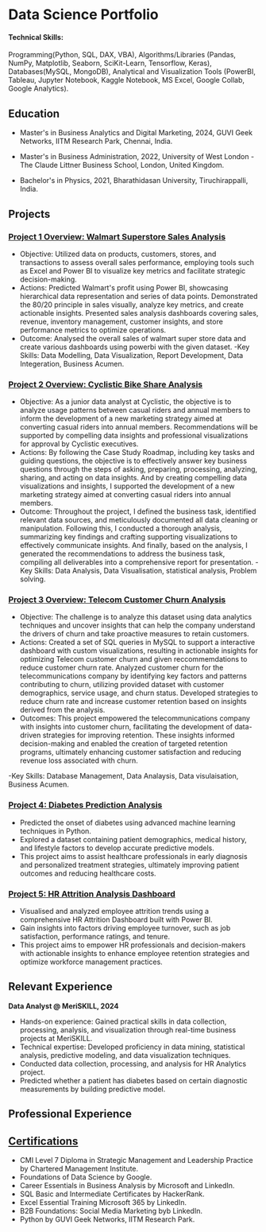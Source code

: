 # Data Science Portfolio

#### Technical Skills: 
Programming(Python, SQL, DAX, VBA), Algorithms/Libraries (Pandas, NumPy, Matplotlib, Seaborn, SciKit-Learn, Tensorflow, Keras), Databases(MySQL, MongoDB), Analytical and Visualization Tools (PowerBI, Tableau, Jupyter Notebook, Kaggle Notebook, MS Excel, Google Collab, Google Analytics).

## Education
- Master's in Business Analytics and Digital Marketing, 2024, GUVI Geek Networks, IITM Research Park, Chennai, India.

- Master's in Business Administration, 2022, University of West London - The Claude Littner Business School, London, United Kingdom.

- Bachelor's in Physics, 2021, Bharathidasan University, Tiruchirappalli, India.

## Projects
### [Project 1 Overview: Walmart Superstore Sales Analysis](https://github.com/Beingcharles/Capstone-1)

* Objective: Utilized data on products, customers, stores, and transactions to assess overall sales performance, employing tools such as Excel and Power BI to visualize key metrics and facilitate strategic decision-making.
* Actions: Predicted Walmart's profit using Power BI, showcasing hierarchical data representation and series of data points. Demonstrated the 80/20 principle in sales visually, analyze key metrics, and create actionable insights. Presented sales analysis dashboards covering sales, revenue, inventory management, customer insights, and store performance metrics to optimize operations.
* Outcome: Analysed the overall sales of walmart super store data and create various dashboards using powerbi with the given dataset.
-Key Skills: Data Modelling, Data Visualization, Report Development, Data Integeration, Business Acumen.

### [Project 2 Overview: Cyclistic Bike Share Analysis](https://github.com/Beingcharles/Capstone-2)

* Objective: As a junior data analyst at Cyclistic, the objective is to analyze usage patterns between casual riders and annual members to inform the development of a new marketing strategy aimed at converting casual riders into annual members. Recommendations will be supported by compelling data insights and professional visualizations for approval by Cyclistic executives. 
* Actions: By following the Case Study Roadmap, including key tasks and guiding questions, the objective is to effectively answer key business questions through the steps of asking, preparing, processing, analyzing, sharing, and acting on data insights. And by creating compelling data visualizations and insights, I supported the development of a new marketing strategy aimed at converting casual riders into annual members. 
* Outcome: Throughout the project, I defined the business task, identified relevant data sources, and meticulously documented all data cleaning or manipulation. Following this, I conducted a thorough analysis, summarizing key findings and crafting supporting visualizations to effectively communicate insights. And finally, based on the analysis, I generated the recommendations to address the business task, compiling all deliverables into a comprehensive report for presentation.
-Key Skills: Data Analysis, Data Visualisation, statistical analysis, Problem solving.

### [Project 3 Overview: Telecom Customer Churn Analysis](https://github.com/Beingcharles/Guvi-Final-Capstone---Customer-Churn-Retention-Analysis)

* Objective: The challenge is to analyze this dataset using data analytics techniques and uncover insights that can help the company understand the drivers of churn and take proactive measures to retain customers.
* Actions: Created a set of SQL queries in MySQL to support a interactive dashboard with custom visualizations, resulting in actionable insights for optimizing Telecom customer churn and given reccommemdations to reduce customer churn rate. Analyzed customer churn for the telecommunications company by identifying key factors and patterns contributing to churn, utilizing provided dataset with customer demographics, service usage, and churn status. Developed strategies to reduce churn rate and increase customer retention based on insights derived from the analysis.
* Outcomes: This project empowered the telecommunications company with insights into customer churn, facilitating the development of data-driven strategies for improving retention. These insights informed decision-making and enabled the creation of targeted retention programs, ultimately enhancing customer satisfaction and reducing revenue loss associated with churn.

-Key Skills: Database Management, Data Analaysis, Data visulaisation, Business Acumen.

### [Project 4: Diabetes Prediction Analysis](https://github.com/Beingcharles/Diabetes-Prediction-Analysis)

* Predicted the onset of diabetes using advanced machine learning techniques in Python.
* Explored a dataset containing patient demographics, medical history, and lifestyle factors to develop accurate predictive models.
* This project aims to assist healthcare professionals in early diagnosis and personalized treatment strategies, ultimately improving patient outcomes and reducing healthcare costs.

### [Project 5: HR Attrition Analysis Dashboard](https://github.com/Beingcharles/HR-Attrition-Analysis-Dasboard)

* Visualised and analyzed employee attrition trends using a comprehensive HR Attrition Dashboard built with Power BI.
* Gain insights into factors driving employee turnover, such as job satisfaction, performance ratings, and tenure.
* This project aims to empower HR professionals and decision-makers with actionable insights to enhance employee retention strategies and optimize workforce management practices.

## Relevant Experience
**Data Analyst @ MeriSKILL, 2024**

* Hands-on experience: Gained practical skills in data collection, processing, analysis, and visualization through real-time business projects at MeriSKILL.
* Technical expertise: Developed proficiency in data mining, statistical analysis, predictive modeling, and data visualization techniques.
* Conducted data collection, processing, and analysis for HR Analytics project.
* Predicted whether a patient has diabetes based on certain diagnostic measurements by building predictive model.

## Professional Experience

## [Certifications](https://www.linkedin.com/in/charles-4b527122b/details/certifications/)
- CMI Level 7 Diploma in Strategic Management and Leadership Practice by Chartered Management Institute.
- Foundations of Data Science by Google.
- Career Essentials in Business Analysis by Microsoft and LinkedIn.
- SQL Basic and Intermediate Certificates by HackerRank.
- Excel Essential Training Microsoft 365 by LinkedIn.
- B2B Foundations: Social Media Marketing byb LinkedIn.
- Python by GUVI Geek Networks, IITM Research Park.

